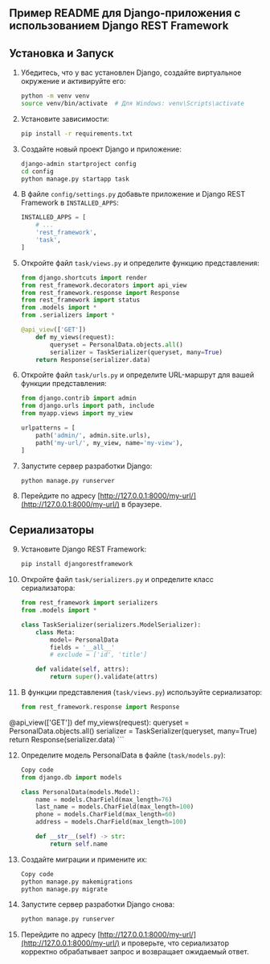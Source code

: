 ## Пример README для Django-приложения с использованием Django REST Framework

## Установка и Запуск

1. Убедитесь, что у вас установлен Django, создайте виртуальное окружение и активируйте его:

    ```bash
    python -m venv venv
    source venv/bin/activate  # Для Windows: venv\Scripts\activate
    ```

2. Установите зависимости:

    ```bash
    pip install -r requirements.txt
    ```

3. Создайте новый проект Django и приложение:

    ```bash
    django-admin startproject config
    cd config
    python manage.py startapp task
    ```

4. В файле `config/settings.py` добавьте приложение и Django REST Framework в `INSTALLED_APPS`:

    ```python
    INSTALLED_APPS = [
        # ...
        'rest_framework',
        'task',
    ]
    ```

5. Откройте файл `task/views.py` и определите функцию представления:

    ```python
    from django.shortcuts import render
    from rest_framework.decorators import api_view
    from rest_framework.response import Response
    from rest_framework import status
    from .models import *
    from .serializers import *

    @api_view(['GET'])
        def my_views(request):
            queryset = PersonalData.objects.all()
            serializer = TaskSerializer(queryset, many=True)
        return Response(serializer.data)
    ```

6. Откройте файл `task/urls.py` и определите URL-маршрут для вашей функции представления:

    ```python
    from django.contrib import admin
    from django.urls import path, include
    from myapp.views import my_view

    urlpatterns = [
        path('admin/', admin.site.urls),
        path('my-url/', my_view, name='my-view'),
    ]
    ```

7. Запустите сервер разработки Django:

    ```bash
    python manage.py runserver
    ```

8. Перейдите по адресу [http://127.0.0.1:8000/my-url/](http://127.0.0.1:8000/my-url/) в браузере.

## Сериализаторы

9. Установите Django REST Framework:

    ```bash
    pip install djangorestframework
    ```

10. Откройте файл `task/serializers.py` и определите класс сериализатора:

    ```python
    from rest_framework import serializers
    from .models import *

    class TaskSerializer(serializers.ModelSerializer):
        class Meta:
            model= PersonalData
            fields = '__all__'
            # exclude = ['id', 'title']

        def validate(self, attrs):
            return super().validate(attrs)
    ```

11. В функции представления (`task/views.py`) используйте сериализатор:

    ```python
    from rest_framework.response import Response

   @api_view(['GET'])
    def my_views(request):
        queryset = PersonalData.objects.all()
        serializer = TaskSerializer(queryset, many=True)
        return Response(serializer.data)
    ```

12. Определите модель PersonalData в файле (`task/models.py`):

    ```python
    Copy code
    from django.db import models

    class PersonalData(models.Model):
        name = models.CharField(max_length=76)
        last_name = models.CharField(max_length=100)
        phone = models.CharField(max_length=60)
        address = models.CharField(max_length=100)

        def __str__(self) -> str:
            return self.name
    ```

13. Создайте миграции и примените их:

    ```bash
    Copy code
    python manage.py makemigrations
    python manage.py migrate
    ```

14. Запустите сервер разработки Django снова:

    ```bash
    python manage.py runserver
    ```

14. Перейдите по адресу [http://127.0.0.1:8000/my-url/](http://127.0.0.1:8000/my-url/) и проверьте, что сериализатор корректно обрабатывает запрос и возвращает ожидаемый ответ.



